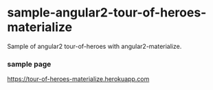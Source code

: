 # sample-angular2-tour-of-heroes-materialize
Sample of angular2 tour-of-heroes with angular2-materialize.


### sample page
https://tour-of-heroes-materialize.herokuapp.com